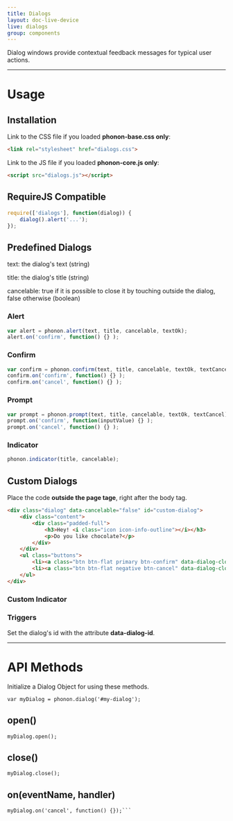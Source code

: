 ```yaml
---
title: Dialogs
layout: doc-live-device
live: dialogs
group: components
---
```


Dialog windows provide contextual feedback messages for typical user actions.

---

# Usage

## Installation

Link to the CSS file if you loaded **phonon-base.css only**:

```html
<link rel="stylesheet" href="dialogs.css">
```

Link to the JS file if you loaded **phonon-core.js only**:

```html
<script src="dialogs.js"></script>
```

## RequireJS Compatible

```js
require(['dialogs'], function(dialog)) {
    dialog().alert('...');
});
```

## Predefined Dialogs

text: the dialog's text (string)

title: the dialog's title (string)

cancelable: true if it is possible to close it by touching outside the dialog, false otherwise (boolean)


### Alert

```js
var alert = phonon.alert(text, title, cancelable, textOk);
alert.on('confirm', function() {} );
```

### Confirm

```js
var confirm = phonon.confirm(text, title, cancelable, textOk, textCancel);
confirm.on('confirm', function() {} );
confirm.on('cancel', function() {} );
```

### Prompt

```js
var prompt = phonon.prompt(text, title, cancelable, textOk, textCancel);
prompt.on('confirm', function(inputValue) {} );
prompt.on('cancel', function() {} );
```

### Indicator

```js
phonon.indicator(title, cancelable);
```

## Custom Dialogs

Place the code **outside the page tage**, right after the body tag.

```html
<div class="dialog" data-cancelable="false" id="custom-dialog">
    <div class="content">
        <div class="padded-full">
            <h3>Hey! <i class="icon icon-info-outline"></i></h3>
            <p>Do you like chocolate?</p>
        </div>
    </div>
    <ul class="buttons">
        <li><a class="btn btn-flat primary btn-confirm" data-dialog-close="true">YES</a></li>
        <li><a class="btn btn-flat negative btn-cancel" data-dialog-close="true">NO</a></li>
    </ul>
</div>
```

### Custom Indicator

### Triggers

Set the dialog's id with the attribute **data-dialog-id**.



---

# API Methods

Initialize a Dialog Object for using these methods.

`var myDialog = phonon.dialog('#my-dialog');`

## open()

`myDialog.open();`

## close()

`myDialog.close();`

## on(eventName, handler)

```myDialog.on('confirm', function() {});
myDialog.on('cancel', function() {});```

